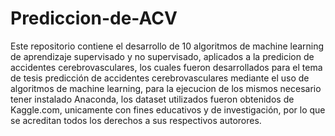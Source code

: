 # Prediccion-de-ACV
Este repositorio contiene el desarrollo de 10 algoritmos de machine learning de aprendizaje supervisado y no supervisado, aplicados a la predicion de accidentes cerebrovasculares,
los cuales fueron desarrollados para el tema de tesis predicción de accidentes cerebrovasculares mediante el uso de algoritmos de machine learning, para la ejecucion de los mismos 
necesario tener instalado Anaconda, los dataset utilizados fueron obtenidos de Kaggle.com, unicamente con fines educativos y de investigación, por lo que se acreditan todos los 
derechos a sus respectivos autorores.
